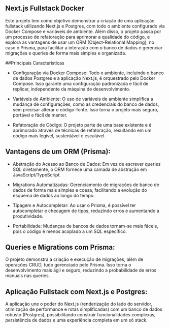 ## Next.js Fullstack Docker

Este projeto tem como objetivo demonstrar a criação de uma aplicação fullstack utilizando Next.js e Postgres, com todo o ambiente configurado via Docker Compose e variáveis de ambiente. Além disso, o projeto passa por um processo de refatoração para aprimorar a qualidade do código, e explora as vantagens de usar um ORM (Object-Relational Mapping), no caso o Prisma, para facilitar a interação com o banco de dados e gerenciar migrações e queries de forma mais simples e organizada.

##Principais Características

- Configuração via Docker Compose:
Todo o ambiente, incluindo o banco de dados Postgres e a aplicação Next.js, é orquestrado pelo Docker Compose. Isso garante uma configuração padronizada e fácil de replicar, independente da máquina de desenvolvimento.
	
 - Variáveis de Ambiente:
O uso de variáveis de ambiente simplifica a mudança de configurações, como as credenciais do banco de dados, sem precisar alterar o código-fonte. Isso torna o projeto mais seguro, portável e fácil de manter.

- Refatoração de Código:
O projeto parte de uma base existente e é aprimorado através de técnicas de refatoração, resultando em um código mais legível, sustentável e escalável.

## Vantagens de um ORM (Prisma):
- Abstração do Acesso ao Banco de Dados: Em vez de escrever queries SQL diretamente, o ORM fornece uma camada de abstração em JavaScript/TypeScript.
  
- Migrations Automatizadas: Gerenciamento de migrações de banco de dados de forma mais simples e coesa, facilitando a evolução do esquema de dados ao longo do tempo.
  
- Tipagem e Autocompletar: Ao usar o Prisma, é possível ter autocompletar e checagem de tipos, reduzindo erros e aumentando a produtividade.
  
- Portabilidade: Mudanças de bancos de dados tornam-se mais fáceis, pois o código é menos acoplado a um SQL específico.

## Queries e Migrations com Prisma:

O projeto demonstra a criação e execução de migrações, além de operações CRUD, tudo gerenciado pelo Prisma. Isso torna o desenvolvimento mais ágil e seguro, reduzindo a probabilidade de erros manuais nas queries.

## Aplicação Fullstack com Next.js e Postgres:
A aplicação une o poder do Next.js (renderização do lado do servidor, otimização de performance e rotas simplificadas) com um banco de dados robusto (Postgres), possibilitando construir funcionalidades complexas, persistência de dados e uma experiência completa em um só stack.
